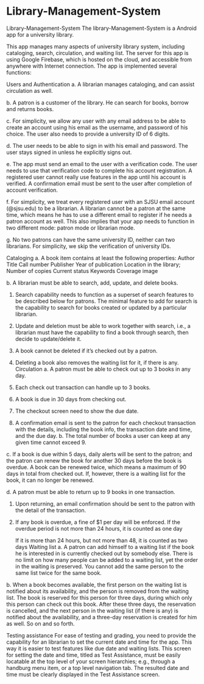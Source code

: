 # Library-Management-System

Library-Management-System
The library-Management-System is a Android app for a university library.

This app manages many aspects of university library system, including cataloging, search, circulation, and waiting list. The server for this app is using Google Firebase, which is hosted on the cloud, and accessible from anywhere with Internet connection. The app is implemented several functions:

Users and Authentication a. A librarian manages cataloging, and can assist circulation as well.

b. A patron is a customer of the library. He can search for books, borrow and returns books.

c. For simplicity, we allow any user with any email address to be able to create an account using his email as the username, and password of his choice. The user also needs to provide a university ID of 6 digits.

d. The user needs to be able to sign in with his email and password. The user stays signed in unless he explicitly signs out.

e. The app must send an email to the user with a verification code. The user needs to use that verification code to complete his account registration. A registered user cannot really use features in the app until his account is verified. A confirmation email must be sent to the user after completion of account verification.

f. For simplicity, we treat every registered user with an SJSU email account (@sjsu.edu) to be a librarian. A librarian cannot be a patron at the same time, which means he has to use a different email to register if he needs a patron account as well. This also implies that your app needs to function in two different mode: patron mode or librarian mode.

g. No two patrons can have the same university ID, neither can two librarians. For simplicity, we skip the verification of university IDs.

Cataloging a. A book item contains at least the following properties: Author Title Call number Publisher Year of publication Location in the library; Number of copies Current status Keywords Coverage image

b. A librarian must be able to search, add, update, and delete books.

 1) Search capability needs to function as a superset of search features to be described below for patrons. The minimal feature to add for search is the capability to search for books created or updated by a particular librarian.  
 
 2) Update and deletion must be able to work together with search, i.e., a librarian must have the capability to find a book through search, then decide to update/delete it.
 
 3) A book cannot be deleted if it’s checked out by a patron.
 
 4) Deleting a book also removes the waiting list for it, if there is any.
Circulation a. A patron must be able to check out up to 3 books in any day.

1) Each check out transaction can handle up to 3 books. 

2) A book is due in 30 days from checking out.

3) The checkout screen need to show the due date.

4) A confirmation email is sent to the patron for each checkout transaction with the details, including the book info, the transaction date and time, and the due day.
b. The total number of books a user can keep at any given time cannot exceed 9.

c. If a book is due within 5 days, daily alerts will be sent to the patron; and the patron can renew the book for another 30 days before the book is overdue. A book can be renewed twice, which means a maximum of 90 days in total from checked out. If, however, there is a waiting list for the book, it can no longer be renewed.

d. A patron must be able to return up to 9 books in one transaction.

1) Upon returning, an email confirmation should be sent to the patron with the detail of the transaction.

2) If any book is overdue, a fine of $1 per day will be enforced.
    If the overdue period is not more than 24 hours, it is counted as one day
    
    If it is more than 24 hours, but not more than 48, it is counted as two days
Waiting list a. A patron can add himself to a waiting list if the book he is interested in is currently checked out by somebody else. There is no limit on how many people can be added to a waiting list, yet the order in the waiting is preserved. You cannot add the same person to the same list twice for the same book.

b. When a book becomes available, the first person on the waiting list is notified about its availability, and the person is removed from the waiting list. The book is reserved for this person for three days, during which only this person can check out this book. After these three days, the reservation is cancelled, and the next person in the waiting list (if there is any) is notified about the availability, and a three-day reservation is created for him as well. So on and so forth.

Testing assistance For ease of testing and grading, you need to provide the capability for an librarian to set the current date and time for the app. This way it is easier to test features like due date and waiting lists. This screen for setting the date and time, titled as Test Assistance, must be easily locatable at the top level of your screen hierarchies; e.g., through a handburg menu item, or a top level navigation tab. The resulted date and time must be clearly displayed in the Test Assistance screen.
